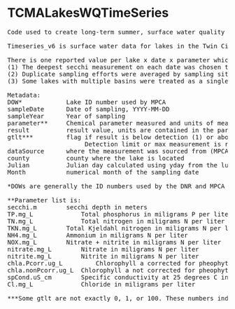 # TCMALakesWQTimeSeries
<pre>
Code used to create long-term summer, surface water quality time series for lakes in the Twin Cities seven county metro area.

Timeseries_v6 is surface water data for lakes in the Twin Cities Metro area with long term monitoring data (5 years or more). Data was primarily sourced from the MPCA Water Quality Dashboard and was supplemented by data supplied by WMOs directly.

There is one reported value per lake x date x parameter which means that spatial surveys and duplicate sampling efforts have been collapsed. Details of how this was done can be found in the R script Timeseries_v6.Rmd. A few important points:
(1) The deepest secchi measurement on each date was chosen to avoid averaging locations across the same lake of different maximum depths
(2) Duplicate sampling efforts were averaged by sampling site first, then by lake.
(3) Some lakes with multiple basins were treated as a single lake and others were treated as separate lakes. See details in the R script.

Metadata:
DOW*			Lake ID number used by MPCA
sampleDate		Date of sampling, YYYY-MM-DD
sampleYear		Year of sampling
parameter**		Chemical parameter measured and units of measure
result			result value, units are contained in the parameter name
gtlt***			flag if result is below detection (1) or above max measurement (100) or no flag (0) 
			         Detection limit or max measurement is reported as result
dataSource		where the measurement was sourced from (MPCA WQ Dashboard or individual WMO)
county			county where the lake is located
Julian			Julian day calculated using yday from the lubridate r package
Month			numerical month of the sampling date

*DOWs are generally the ID numbers used by the DNR and MPCA except in the case of a few lakes in which DOWs were altered to deal with multi-basin lakes. See R script for details

**Parameter list is:
secchi.m		secchi depth in meters
TP.mg_L		        Total phosphorus in miligrams P per liter
TN.mg_L		        Total nitrogen in miligrams N per liter
TKN.mg_L		Total Kjeldahl nitrogen in miligrams N per liter
NH4.mg_L		Ammonium in miligrams N per liter
NOX.mg_L		Nitrate + nitrite in miligrams N per liter
nitrate.mg_L		Nitrate in miligrams N per liter
nitrite.mg_L		Nitrite in miligrams N per liter
chla.Pcorr.ug_L	    	Chlorophyll a corrected for pheophytin in micrograms per liter
chla.nonPcorr.ug_L	Chlorophyll a not corrected for pheophytin in micrograms per liter
spCond.uS_cm     	Specific conductivity at 25 degrees C in microsiemens per centimeter
Cl.mg_L		        Chloride in miligrams per liter

***Some gtlt are not exactly 0, 1, or 100. These numbers indicate values below and above detection were averaged to generate the result. These data should be used with care when making statistical inference.

</pre>
